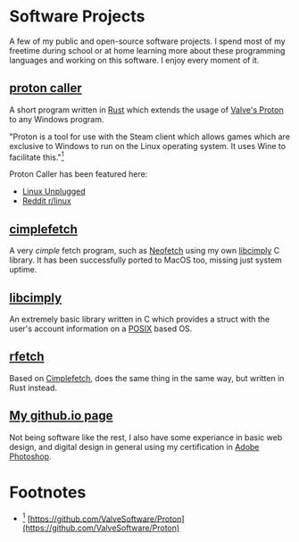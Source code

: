 # Software Projects

A few of my public and open-source software projects. I spend most of my freetime during school or at home learning more about these programming languages and working on this software. I enjoy every moment of it.

## [proton caller](https://github.com/caverym/proton-caller)
A short program written in [Rust](https://en.wikipedia.org/wiki/Rust_(programming_language)) which extends the usage of [Valve's Proton](https://en.wikipedia.org/wiki/Proton_(software)) to any Windows program.

"Proton is a tool for use with the Steam client which allows games which are exclusive to Windows to run on the Linux operating system. It uses Wine to facilitate this."<a href="#note1" id="note1ref"><sup>1</sup></a>

Proton Caller has been featured here:
* [Linux Unplugged](https://linuxunplugged.com/394)
* [Reddit r/linux](https://reddit.com/r/linux/comments/lqqsut/)

## [cimplefetch](https://github.com/caverym/cimplefetch)
A very *cimple* fetch program, such as [Neofetch](https://github.com/dylanaraps/neofetch) using my own [libcimply](https://github.com/caverym/libcimply) C library. It has been successfully ported to MacOS too, missing just system uptime.

## [libcimply](https://github.com/caverym/libcimply)
An extremely basic library written in C which provides a struct with the user's account information on a [POSIX](https://en.wikipedia.org/wiki/POSIX) based OS.

## [rfetch](https://github.com/caverym/rfetch)
Based on [Cimplefetch](https://github.com/caverym/cimplefetch), does the same thing in the same way, but written in Rust instead.

## [My github.io page](https://github.com/caverym/caverym.github.io)
Not being software like the rest, I also have some experiance in basic web design, and digital design in general using my certification in [Adobe Photoshop](https://en.wikipedia.org/wiki/Adobe_Photoshop).

# Footnotes

* <a id="note1" href="#note1ref"><sup>1</sup></a> [https://github.com/ValveSoftware/Proton](https://github.com/ValveSoftware/Proton)